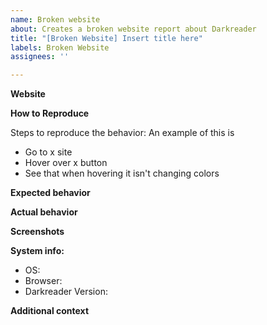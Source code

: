 ```yaml
---
name: Broken website
about: Creates a broken website report about Darkreader
title: "[Broken Website] Insert title here"
labels: Broken Website
assignees: ''

---
```


<!-- 
  ⚠⚠ Do not delete this issue template! ⚠⚠ 
  Issues that do not use the issue template/don't fill out the essential information are likely to be ignored and closed. 
-->

<!--
Thank you for taking the time to report a broken website.
Please make sure there is no existing issue with this broken website.
-->

**Website**
<!-- The link of the website where you can observe the issue. -->

**How to Reproduce**
<!-- We need to know how you encountered the bug to properly troubleshoot the issue. -->
Steps to reproduce the behavior:
An example of this is
- Go to x site
- Hover over x button
- See that when hovering it isn't changing colors

**Expected behavior**
<!-- A clear and concise description of what you expected to happen. -->

**Actual behavior**
<!-- A clear and concise description of what actually happened. -->

**Screenshots**
<!-- If applicable, add screenshots to help explain your problem. -->

<!--
Please add a version of the browser you are using. 
If you don't know how to get your browser/darkreader version please search it up online.
-->
**System info:**

- OS: <!-- [e.g. Windows, MacOS, Linux] -->
- Browser: <!-- [e.g. Chrome, Safari] -->
- Darkreader Version: <!-- [e.g. 4.9.26] -->

**Additional context**
<!-- Add any other context about the problem here. -->

